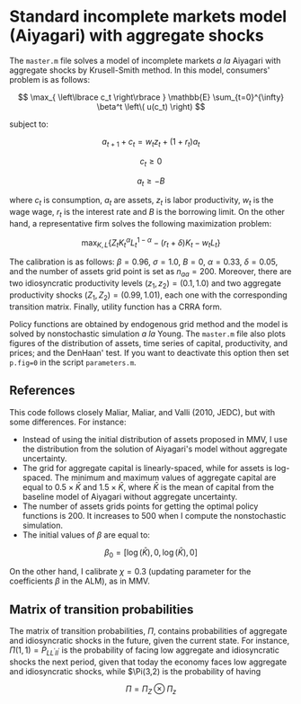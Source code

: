 # Standard incomplete markets model (Aiyagari) with aggregate shocks

The `master.m` file solves a model of incomplete markets *a la* Aiyagari with aggregate shocks by Krusell-Smith method. In this model, consumers' problem is as follows:

$$
\max_{ \left\lbrace c_t \right\rbrace } \mathbb{E} \sum_{t=0}^{\infty} \beta^t \left\( u(c_t) \right)
$$  

subject to:

$$
a_{t+1} + c_t = w_t z_t + (1+r_t) a_t
$$

$$
c_t \geq 0
$$

$$
a_t \geq - B
$$

where $c_t$ is consumption, $a_t$ are assets, $z_t$ is labor productivity, $w_t$ is the wage wage, $r_t$ is the interest rate and $B$ is the borrowing limit. On the other hand, a representative firm solves the following maximization problem:

$$
\max_{K,L} \left\lbrace Z_tK_t^{\alpha}L_t^{1-\alpha} - (r_t+\delta)K_t - w_t L_t  \right\rbrace
$$

The calibration is as follows: $\beta=0.96, \ \sigma=1.0, \ B=0, \ \alpha=0.33, \ \delta=0.05$, and the number of assets grid point is set as $n_{aa}=200$. Moreover, there are two idiosyncratic productivity levels $(z_1, z_2) = (0.1, 1.0)$ and two aggregate productivity shocks $(Z_1, Z_2) = (0.99, 1.01)$, each one with the corresponding transition matrix. Finally, utility function has a CRRA form. 

Policy functions are obtained by endogenous grid method and the model is solved by nonstochastic simulation *a la* Young. The `master.m` file also plots figures of the distribution of assets, time series of capital, productivity, and prices; and the DenHaan' test.  If you want to deactivate this option then set `p.fig=0` in the script `parameters.m`. 

## References

This code follows closely Maliar, Maliar, and Valli (2010, JEDC), but with some differences. For instance: 
- Instead of using the initial distribution of assets proposed in MMV, I use the distribution from the solution of Aiyagari's model without aggregate uncertainty.
- The grid for aggregate capital is linearly-spaced, while for assets is log-spaced. The minimum and maximum values of aggregate capital are equal to $0.5 \times \bar{K}$ and $1.5 \times \bar{K}$, where $\bar{K}$ is the mean of capital from the baseline model of Aiyagari without aggregate uncertainty. 
- The number of assets grids points for getting the optimal policy functions is 200. It increases to 500 when I compute the nonstochastic simulation. 
- The initial values of $\beta$ are equal to: 

$$
\beta_0=[\log(\bar{K}),0,\log(\bar{K}),0]
$$

On the other hand, I calibrate $\chi=0.3$ (updating parameter for the coefficients $\beta$ in the ALM), as in MMV.


## Matrix of transition probabilities

The matrix of transition probabilities, $\Pi$, contains probabilities of aggregate and idiosyncratic shocks in the future, given the current state. For instance, $\Pi(1,1)=P_{LL^{\prime}ll^{\prime}}$ is the probability of facing low aggregate and idiosyncratic shocks the next period, given that today the economy faces low aggregate and idiosyncratic shocks, while $\Pi(3,2) is the probability of having  

$$
\Pi
= \Pi_Z \otimes \Pi_z
$$

